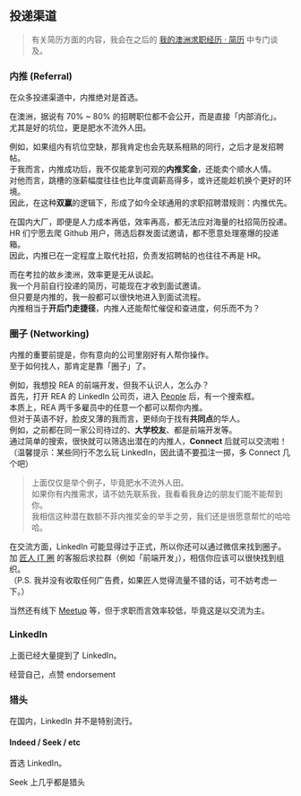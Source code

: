 ## 投递渠道

> 有关简历方面的内容，我会在之后的 [我的澳洲求职经历 · 简历](TODO:link) 中专门谈及。

### 内推 (Referral)

在众多投递渠道中，内推绝对是首选。

在澳洲，据说有 70% ~ 80% 的招聘职位都不会公开，而是直接「内部消化」。  
尤其是好的坑位，更是肥水不流外人田。

例如，如果组内有坑位空缺，那我肯定也会先联系相熟的同行，之后才是发招聘帖。  
于我而言，内推成功后，我不仅能拿到可观的**内推奖金**，还能卖个顺水人情。  
对他而言，跳槽的涨薪幅度往往也比年度调薪高得多，或许还能趁机换个更好的环境。  
因此，在这种**双赢**的逻辑下，形成了如今全球通用的求职招聘潜规则：内推优先。

在国内大厂，即便是人力成本再低，效率再高，都无法应对海量的社招简历投递。  
HR 们宁愿去爬 Github 用户，筛选后群发面试邀请，都不愿意处理塞爆的投递箱。  
因此，内推已在一定程度上取代社招，负责发招聘帖的也往往不再是 HR。

而在考拉的故乡澳洲，效率更是无从谈起。  
我一个月前自行投递的简历，可能现在才收到面试邀请。  
但只要是内推的，我一般都可以很快地进入到面试流程。  
内推相当于**开后门走捷径**，内推人还能帮忙催促和查进度，何乐而不为？

### 圈子 (Networking)

内推的重要前提是，你有意向的公司里刚好有人帮你操作。  
至于如何找人，那肯定是靠「圈子」了。

例如，我想投 REA 的前端开发，但我不认识人，怎么办？  
首先，打开 REA 的 LinkedIn 公司页，进入 [People](https://www.linkedin.com/company/rea-group/people) 后，有一个搜索框。  
本质上，REA 两千多雇员中的任意一个都可以帮你内推。  
但对于英语不好，脸皮又薄的我而言，更倾向于找有**共同点**的华人。  
例如，之前都在同一家公司待过的、**大学校友**、都是前端开发等。  
通过简单的搜索，很快就可以筛选出潜在的内推人，**Connect** 后就可以交流啦！  
（温馨提示：某些同行不怎么玩 LinkedIn，因此请不要孤注一掷，多 Connect 几个吧）

> 上面仅仅是举个例子，毕竟肥水不流外人田。  
> 如果你有内推需求，请不妨先联系我，我看看我身边的朋友们能不能帮到你。  
> 我相信这种潜在数额不菲内推奖金的举手之劳，我们还是很愿意帮忙的哈哈哈。

在交流方面，LinkedIn 可能显得过于正式，所以你还可以通过微信来找到圈子。  
加 [匠人 IT 圈](https://jiangren.com.au?utm_source=kenberkeley) 的客服后求拉群（例如「前端开发」），相信你应该可以很快找到组织。  
（P.S. 我并没有收取任何广告费，如果匠人觉得流量不错的话，可不妨考虑一下。）

当然还有线下 [Meetup](https://www.meetup.com/itgroup) 等，但于求职而言效率较低，毕竟这是以交流为主。

### LinkedIn

上面已经大量提到了 LinkedIn。

经营自己，点赞 endorsement

### 猎头


在国内，LinkedIn 并不是特别流行。

#### Indeed / Seek / etc

首选 LinkedIn。

Seek 上几乎都是猎头
